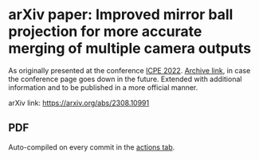 # arXiv paper: Improved mirror ball projection for more accurate merging of multiple camera outputs
As originally presented at the conference [ICPE 2022](http://www.scoop-japan.com/kaigi/icpe2022/). [Archive link](https://web.archive.org/web/20230519081248/http://www.scoop-japan.com/kaigi/icpe2022/), in case the conference page goes down in the future. Extended with additional information and to be published in a more official manner.

arXiv link: https://arxiv.org/abs/2308.10991

## PDF
Auto-compiled on every commit in the [actions tab](https://github.com/FrostKiwi/Mirrorball-Paper/actions).

